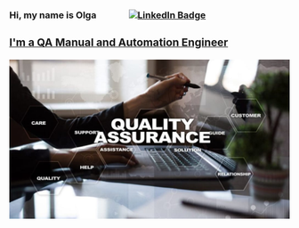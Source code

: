 <h3> Hi, my name is Olga &nbsp;&nbsp;&nbsp;&nbsp;&nbsp;&nbsp;&nbsp;&nbsp;&nbsp;&nbsp;&nbsp;&nbsp;&nbsp; <a href="[https://www.linkedin.com/feed/](https://www.linkedin.com/in/olga-vorontsova/))"> <img src="https://img.shields.io/badge/LinkedIn-blue?style=for-the-badge&logo=linkedin&logoColor=white" alt="LinkedIn Badge"/>
<h3> I'm a QA Manual and Automation Engineer </h3>

![Screnshot](https://github.com/OlVoron/OlVoron/blob/main/quality-assurance-company-1024x581-1.jpg)

